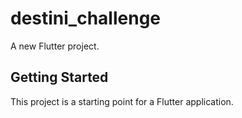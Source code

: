 # destini_challenge

A new Flutter project.

## Getting Started

This project is a starting point for a Flutter application.

